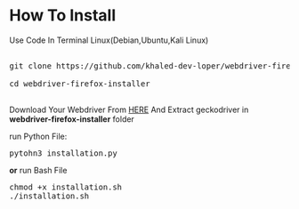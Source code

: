 # How To Install
Use Code In Terminal Linux(Debian,Ubuntu,Kali Linux)
<pre> 
git clone https://github.com/khaled-dev-loper/webdriver-firefox-installer.git 

cd webdriver-firefox-installer

</pre>
Download Your Webdriver From <a href='https://github.com/mozilla/geckodriver/releases' rel='nofollow'>HERE</a> And Extract geckodriver in <b>webdriver-firefox-installer</b> folder

run Python File:
<pre>
pytohn3 installation.py
</pre>
<b>or</b> run Bash File
<pre>
chmod +x installation.sh
./installation.sh
</pre>
